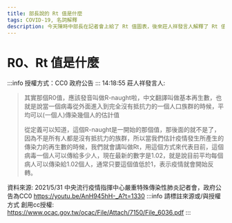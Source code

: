 ```yaml
---
title: 部長說的 Rt 值是什麼
tags: COVID-19, 名詞解釋
description: 今天陳時中部長在記者會上給了 Rt 值圖表，後來莊人祥發言人解釋了 Rt 值的定義
---
```

# R0、Rt 值是什麼
:::info
授權方式：CC0 政府公告
:::
14:18:55 莊人祥發言人:
> 其實那個R0值，應該發音叫做R-naught啦，中文翻譯叫做基本再生數，也就是說當一個病毒從外面進入到完全沒有抵抗力的一個人口族群的時候，平均可以(一個人)傳染幾個人的估計值
> 
> 從定義可以知道，這個R-naught是一開始的那個值，那後面的就不是了，因為不是所有人都是沒有抵抗力的族群，所以當我們估計疫情發生所產生的傳染力的再生數的時候，我們就會講叫做Rt，用這個方式來代表目前，這個病毒一個人可以傳給多少人，現在最新的數字是1.02，就是說目前平均每個病人可以傳染給1.02個人，通常只要這個值低於1，表示疫情就會開始反轉。

資料來源: 2021/5/31 中央流行疫情指揮中心嚴重特殊傳染性肺炎記者會，政府公告為CC0
https://youtu.be/AnH945hH-_A?t=1330
:::info
請標註來源或/與授權方式
創用cc授權: https://www.ocac.gov.tw/ocac/File/Attach/7150/File_6036.pdf
:::
